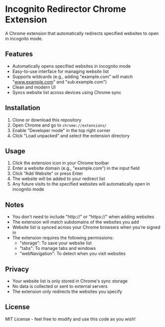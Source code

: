 # Incognito Redirector Chrome Extension

A Chrome extension that automatically redirects specified websites to open in incognito mode.

## Features

- Automatically opens specified websites in incognito mode
- Easy-to-use interface for managing website list
- Supports wildcards (e.g., adding "example.com" will match "www.example.com" and "sub.example.com")
- Clean and modern UI
- Syncs website list across devices using Chrome sync

## Installation

1. Clone or download this repository
2. Open Chrome and go to `chrome://extensions/`
3. Enable "Developer mode" in the top right corner
4. Click "Load unpacked" and select the extension directory

## Usage

1. Click the extension icon in your Chrome toolbar
2. Enter a website domain (e.g., "example.com") in the input field
3. Click "Add Website" or press Enter
4. The website will be added to your redirect list
5. Any future visits to the specified websites will automatically open in incognito mode

## Notes

- You don't need to include "http://" or "https://" when adding websites
- The extension will match subdomains of the websites you add
- Website list is synced across your Chrome browsers when you're signed in
- The extension requires the following permissions:
  - "storage": To save your website list
  - "tabs": To manage tabs and windows
  - "webNavigation": To detect when you visit websites

## Privacy

- Your website list is only stored in Chrome's sync storage
- No data is collected or sent to external servers
- The extension only redirects the websites you specify

## License

MIT License - feel free to modify and use this code as you wish! 